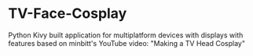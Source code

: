 # TV-Face-Cosplay
Python Kivy built application for multiplatform devices with displays with features based on minbitt's YouTube video: "Making a TV Head Cosplay"
